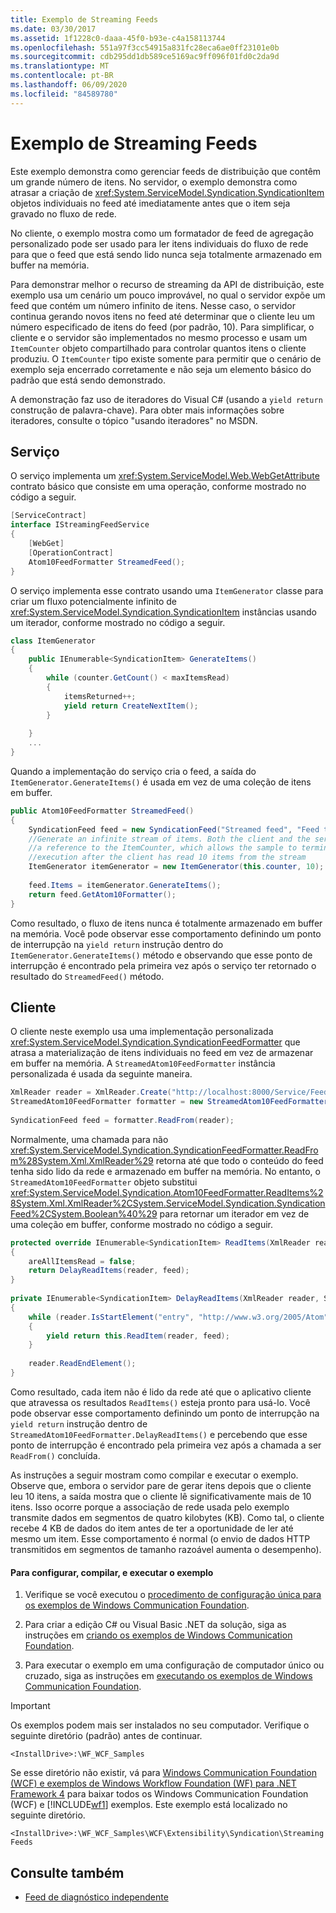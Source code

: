 ```yaml
---
title: Exemplo de Streaming Feeds
ms.date: 03/30/2017
ms.assetid: 1f1228c0-daaa-45f0-b93e-c4a158113744
ms.openlocfilehash: 551a97f3cc54915a831fc28eca6ae0ff23101e0b
ms.sourcegitcommit: cdb295dd1db589ce5169ac9ff096f01fd0c2da9d
ms.translationtype: MT
ms.contentlocale: pt-BR
ms.lasthandoff: 06/09/2020
ms.locfileid: "84589780"
---
```

# <a name="streaming-feeds-sample"></a>Exemplo de Streaming Feeds
Este exemplo demonstra como gerenciar feeds de distribuição que contêm um grande número de itens. No servidor, o exemplo demonstra como atrasar a criação de <xref:System.ServiceModel.Syndication.SyndicationItem> objetos individuais no feed até imediatamente antes que o item seja gravado no fluxo de rede.  
  
 No cliente, o exemplo mostra como um formatador de feed de agregação personalizado pode ser usado para ler itens individuais do fluxo de rede para que o feed que está sendo lido nunca seja totalmente armazenado em buffer na memória.  
  
 Para demonstrar melhor o recurso de streaming da API de distribuição, este exemplo usa um cenário um pouco improvável, no qual o servidor expõe um feed que contém um número infinito de itens. Nesse caso, o servidor continua gerando novos itens no feed até determinar que o cliente leu um número especificado de itens do feed (por padrão, 10). Para simplificar, o cliente e o servidor são implementados no mesmo processo e usam um `ItemCounter` objeto compartilhado para controlar quantos itens o cliente produziu. O `ItemCounter` tipo existe somente para permitir que o cenário de exemplo seja encerrado corretamente e não seja um elemento básico do padrão que está sendo demonstrado.  
  
 A demonstração faz uso de iteradores do Visual C# (usando a `yield return` construção de palavra-chave). Para obter mais informações sobre iteradores, consulte o tópico "usando iteradores" no MSDN.  
  
## <a name="service"></a>Serviço  
 O serviço implementa um <xref:System.ServiceModel.Web.WebGetAttribute> contrato básico que consiste em uma operação, conforme mostrado no código a seguir.  
  
```csharp  
[ServiceContract]  
interface IStreamingFeedService  
{  
    [WebGet]  
    [OperationContract]  
    Atom10FeedFormatter StreamedFeed();  
}  
```  
  
 O serviço implementa esse contrato usando uma `ItemGenerator` classe para criar um fluxo potencialmente infinito de <xref:System.ServiceModel.Syndication.SyndicationItem> instâncias usando um iterador, conforme mostrado no código a seguir.  
  
```csharp
class ItemGenerator  
{  
    public IEnumerable<SyndicationItem> GenerateItems()  
    {  
        while (counter.GetCount() < maxItemsRead)  
        {  
            itemsReturned++;  
            yield return CreateNextItem();  
        }  
  
    }  
    ...  
}  
```  
  
 Quando a implementação do serviço cria o feed, a saída do `ItemGenerator.GenerateItems()` é usada em vez de uma coleção de itens em buffer.  
  
```csharp
public Atom10FeedFormatter StreamedFeed()  
{  
    SyndicationFeed feed = new SyndicationFeed("Streamed feed", "Feed to test streaming", null);  
    //Generate an infinite stream of items. Both the client and the service share  
    //a reference to the ItemCounter, which allows the sample to terminate  
    //execution after the client has read 10 items from the stream  
    ItemGenerator itemGenerator = new ItemGenerator(this.counter, 10);  
  
    feed.Items = itemGenerator.GenerateItems();  
    return feed.GetAtom10Formatter();  
}  
```  
  
 Como resultado, o fluxo de itens nunca é totalmente armazenado em buffer na memória. Você pode observar esse comportamento definindo um ponto de interrupção na `yield return` instrução dentro do `ItemGenerator.GenerateItems()` método e observando que esse ponto de interrupção é encontrado pela primeira vez após o serviço ter retornado o resultado do `StreamedFeed()` método.  
  
## <a name="client"></a>Cliente  
 O cliente neste exemplo usa uma implementação personalizada <xref:System.ServiceModel.Syndication.SyndicationFeedFormatter> que atrasa a materialização de itens individuais no feed em vez de armazenar em buffer na memória. A `StreamedAtom10FeedFormatter` instância personalizada é usada da seguinte maneira.  
  
```csharp  
XmlReader reader = XmlReader.Create("http://localhost:8000/Service/Feeds/StreamedFeed");  
StreamedAtom10FeedFormatter formatter = new StreamedAtom10FeedFormatter(counter);  
  
SyndicationFeed feed = formatter.ReadFrom(reader);  
```  
  
 Normalmente, uma chamada para não <xref:System.ServiceModel.Syndication.SyndicationFeedFormatter.ReadFrom%28System.Xml.XmlReader%29> retorna até que todo o conteúdo do feed tenha sido lido da rede e armazenado em buffer na memória. No entanto, o `StreamedAtom10FeedFormatter` objeto substitui <xref:System.ServiceModel.Syndication.Atom10FeedFormatter.ReadItems%28System.Xml.XmlReader%2CSystem.ServiceModel.Syndication.SyndicationFeed%2CSystem.Boolean%40%29> para retornar um iterador em vez de uma coleção em buffer, conforme mostrado no código a seguir.  
  
```csharp  
protected override IEnumerable<SyndicationItem> ReadItems(XmlReader reader, SyndicationFeed feed, out bool areAllItemsRead)  
{  
    areAllItemsRead = false;  
    return DelayReadItems(reader, feed);  
}  
  
private IEnumerable<SyndicationItem> DelayReadItems(XmlReader reader, SyndicationFeed feed)  
{  
    while (reader.IsStartElement("entry", "http://www.w3.org/2005/Atom"))  
    {  
        yield return this.ReadItem(reader, feed);  
    }  
  
    reader.ReadEndElement();  
}  
```  
  
 Como resultado, cada item não é lido da rede até que o aplicativo cliente que atravessa os resultados `ReadItems()` esteja pronto para usá-lo. Você pode observar esse comportamento definindo um ponto de interrupção na `yield return` instrução dentro de `StreamedAtom10FeedFormatter.DelayReadItems()` e percebendo que esse ponto de interrupção é encontrado pela primeira vez após a chamada a ser `ReadFrom()` concluída.  
  
 As instruções a seguir mostram como compilar e executar o exemplo. Observe que, embora o servidor pare de gerar itens depois que o cliente leu 10 itens, a saída mostra que o cliente lê significativamente mais de 10 itens. Isso ocorre porque a associação de rede usada pelo exemplo transmite dados em segmentos de quatro kilobytes (KB). Como tal, o cliente recebe 4 KB de dados do item antes de ter a oportunidade de ler até mesmo um item. Esse comportamento é normal (o envio de dados HTTP transmitidos em segmentos de tamanho razoável aumenta o desempenho).  
  
#### <a name="to-set-up-build-and-run-the-sample"></a>Para configurar, compilar, e executar o exemplo  
  
1. Verifique se você executou o [procedimento de configuração única para os exemplos de Windows Communication Foundation](one-time-setup-procedure-for-the-wcf-samples.md).  
  
2. Para criar a edição C# ou Visual Basic .NET da solução, siga as instruções em [criando os exemplos de Windows Communication Foundation](building-the-samples.md).  
  
3. Para executar o exemplo em uma configuração de computador único ou cruzado, siga as instruções em [executando os exemplos de Windows Communication Foundation](running-the-samples.md).  
  
> [!IMPORTANT]
> Os exemplos podem mais ser instalados no seu computador. Verifique o seguinte diretório (padrão) antes de continuar.  
>
> `<InstallDrive>:\WF_WCF_Samples`  
>
> Se esse diretório não existir, vá para [Windows Communication Foundation (WCF) e exemplos de Windows Workflow Foundation (WF) para .NET Framework 4](https://www.microsoft.com/download/details.aspx?id=21459) para baixar todos os Windows Communication Foundation (WCF) e [!INCLUDE[wf1](../../../../includes/wf1-md.md)] exemplos. Este exemplo está localizado no seguinte diretório.  
>
> `<InstallDrive>:\WF_WCF_Samples\WCF\Extensibility\Syndication\StreamingFeeds`  
  
## <a name="see-also"></a>Consulte também

- [Feed de diagnóstico independente](stand-alone-diagnostics-feed-sample.md)

